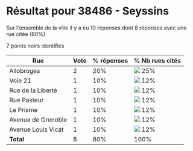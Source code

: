 # Résultat pour 38486 - Seyssins

Sur l'ensemble de la ville il y a eu 10 réponses dont 8 réponses avec une rue citée (80%)

7 points noirs identifiés

| Rue | Vote | % réponses | % Nb rues cités|
|-----|------|------------|----------------|
| Allobroges | 2 | 20% | <img src="../../img/bar_25.gif" />&nbsp;25%|
| Voie 21 | 1 | 10% | <img src="../../img/bar_12.gif" />&nbsp;12%|
| Rue de la Liberté | 1 | 10% | <img src="../../img/bar_12.gif" />&nbsp;12%|
| Rue Pasteur | 1 | 10% | <img src="../../img/bar_12.gif" />&nbsp;12%|
| Le Prisme | 1 | 10% | <img src="../../img/bar_12.gif" />&nbsp;12%|
| Avenue de Grenoble | 1 | 10% | <img src="../../img/bar_12.gif" />&nbsp;12%|
| Avenue Louis Vicat | 1 | 10% | <img src="../../img/bar_12.gif" />&nbsp;12%|
| **Total** | 8 | 80% | 100%|

